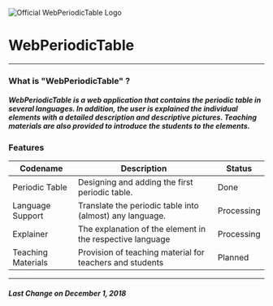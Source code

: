 ![Official WebPeriodicTable Logo](https://raw.githubusercontent.com/TheSebInside/WebPeriodicTable/master/img/WebPeriodicTable_Complete.png)
# WebPeriodicTable
---
### What is "WebPeriodicTable" ?
##### WebPeriodicTable is a web application that contains the periodic table in several languages. In addition, the user is explained the individual elements with a detailed description and descriptive pictures. Teaching materials are also provided to introduce the students to the elements.

### Features
| Codename | Description | Status |
| ----------- | ----------- |-----------|
| Periodic Table | Designing and adding the first periodic table.  | Done |
| Language Support | Translate the periodic table into (almost) any language. | Processing |
| Explainer| The explanation of the element in the respective language | Processing |
| Teaching Materials | Provision of teaching material for teachers and students | Planned |

---
##### Last Change on December 1, 2018
